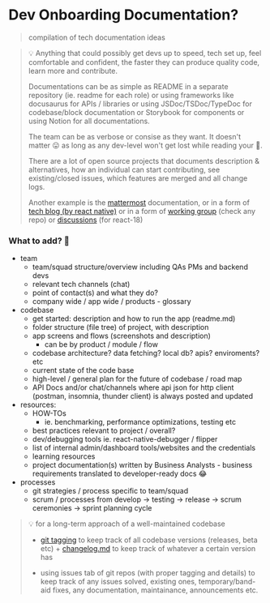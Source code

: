 # Dev Onboarding Documentation?

> compilation of tech documentation ideas
> 


> 💡 Anything that could possibly get devs up to speed, tech set up, feel comfortable and confident, the faster they can produce quality code, learn more and contribute.
>
> Documentations can be as simple as README in a separate repository (ie. readme for each role) or using frameworks like docusaurus for APIs / libraries or using JSDoc/TSDoc/TypeDoc for codebase/block documentation or Storybook for components or using Notion for all documentations.
>
> The team can be as verbose or consise as they want. It doesn't matter 😛 as long as any dev-level won't get lost while reading your 💩.
>
> There are a lot of open source projects that documents description & alternatives, how an individual can start contributing, see existing/closed issues, which features are merged and all change logs.
>
> Another example is the  [mattermost](https://developers.mattermost.com/contribute/getting-started/) documentation, or in a form of [tech blog (by react native)](https://reactnative.dev/blog) or in a form of [working group](https://github.com/reactwg) (check any repo) or [discussions](https://github.com/reactwg/react-18/discussions) (for react-18)

### What to add? 🤔

- team
    - team/squad structure/overview including QAs PMs and backend devs
    - relevant tech channels (chat)
    - point of contact(s) and what they do?
    - company wide / app wide / products - glossary
- codebase
    - get started: description and how to run the app (readme.md)
    - folder structure (file tree) of project, with description
    - app screens and flows (screenshots and description)
        - can be by product / module / flow
    - codebase architecture? data fetching? local db? apis? enviroments? etc
    - current state of the code base
    - high-level / general plan for the future of codebase / road map
    - API Docs and/or chat/channels where api json for http client (postman, insomnia, thunder client) is always posted and updated
- resources:
    - HOW-TOs
        - ie. benchmarking, performance optimizations, testing etc
    - best practices relevant to project / overall?
    - dev/debugging tools ie. react-native-debugger / flipper
    - list of internal admin/dashboard tools/websites and the credentials
    - learning resources
    - project documentation(s) written by Business Analysts - business requirements translated to developer-ready docs 😂
- processes
    - git strategies / process specific to team/squad
    - scrum / processes from develop → testing → release → scrum ceremonies → sprint planning cycle

>
>💡 for a long-term approach of a well-maintained codebase
>
> - [git tagging](https://git-scm.com/docs/git-tag) to keep track of all codebase versions (releases, beta etc) + [changelog.md](https://keepachangelog.com/en/1.0.0/) to keep track of whatever a certain version has
>
> - using issues tab of git repos (with proper tagging and details) to keep track of any issues solved, existing ones, temporary/band-aid fixes, any documentation, maintainance, announcements etc.
